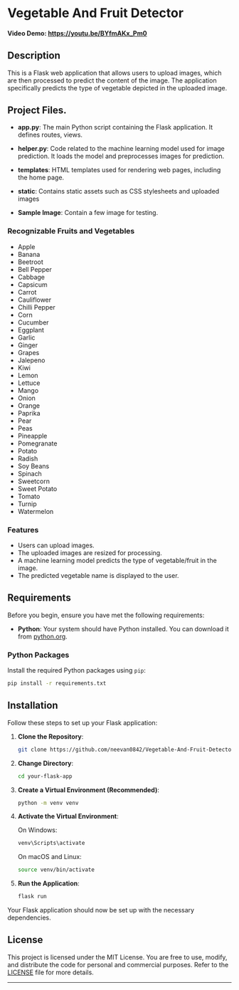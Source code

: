 # Vegetable And Fruit Detector

#### Video Demo: https://youtu.be/BYfmAKx_Pm0

## Description

This is a Flask web application that allows users to upload images, which are then processed to predict the content of the image. The application specifically predicts the type of vegetable depicted in the uploaded image.

## Project Files.

- **app.py**: The main Python script containing the Flask application. It defines routes, views.

- **helper.py**: Code related to the machine learning model used for image prediction. It loads the model and preprocesses images for prediction.

- **templates**: HTML templates used for rendering web pages, including the home page.

- **static**: Contains static assets such as CSS stylesheets and uploaded images

- **Sample Image**: Contain a few image for testing.

### Recognizable Fruits and Vegetables

- Apple
- Banana
- Beetroot
- Bell Pepper
- Cabbage
- Capsicum
- Carrot
- Cauliflower
- Chilli Pepper
- Corn
- Cucumber
- Eggplant
- Garlic
- Ginger
- Grapes
- Jalepeno
- Kiwi
- Lemon
- Lettuce
- Mango
- Onion
- Orange
- Paprika
- Pear
- Peas
- Pineapple
- Pomegranate
- Potato
- Radish
- Soy Beans
- Spinach
- Sweetcorn
- Sweet Potato
- Tomato
- Turnip
- Watermelon

### Features

- Users can upload images.
- The uploaded images are resized for processing.
- A machine learning model predicts the type of vegetable/fruit in the image.
- The predicted vegetable name is displayed to the user.


## Requirements

Before you begin, ensure you have met the following requirements:

- **Python**: Your system should have Python installed. You can download it from [python.org](https://www.python.org/downloads/).

### Python Packages

Install the required Python packages using `pip`:

```bash
pip install -r requirements.txt
```

## Installation

Follow these steps to set up your Flask application:

1. **Clone the Repository**:

    ```bash
    git clone https://github.com/neevan0842/Vegetable-And-Fruit-Detector.git
    ```

2. **Change Directory**:

    ```bash
    cd your-flask-app
    ```

3. **Create a Virtual Environment (Recommended)**:

    ```bash
    python -m venv venv
    ```

4. **Activate the Virtual Environment**:

    On Windows:
    ```bash
    venv\Scripts\activate
    ```

    On macOS and Linux:
    ```bash
    source venv/bin/activate
    ```

5. **Run the Application**:

    ```bash
    flask run
    ```

Your Flask application should now be set up with the necessary dependencies.

## License

This project is licensed under the MIT License. You are free to use, modify, and distribute the code for personal and commercial purposes. Refer to the [LICENSE](LICENSE.txt) file for more details.

---

